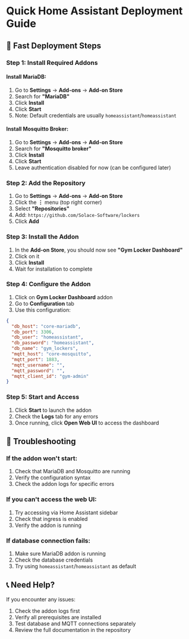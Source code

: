 # Quick Home Assistant Deployment Guide

## 🚀 Fast Deployment Steps

### Step 1: Install Required Addons

#### Install MariaDB:
1. Go to **Settings** → **Add-ons** → **Add-on Store**
2. Search for **"MariaDB"**
3. Click **Install**
4. Click **Start**
5. Note: Default credentials are usually `homeassistant`/`homeassistant`

#### Install Mosquitto Broker:
1. Go to **Settings** → **Add-ons** → **Add-on Store**
2. Search for **"Mosquitto broker"**
3. Click **Install**
4. Click **Start**
5. Leave authentication disabled for now (can be configured later)

### Step 2: Add the Repository

1. Go to **Settings** → **Add-ons** → **Add-on Store**
2. Click the **⋮** menu (top right corner)
3. Select **"Repositories"**
4. Add: `https://github.com/Solace-Software/lockers`
5. Click **Add**

### Step 3: Install the Addon

1. In the **Add-on Store**, you should now see **"Gym Locker Dashboard"**
2. Click on it
3. Click **Install**
4. Wait for installation to complete

### Step 4: Configure the Addon

1. Click on **Gym Locker Dashboard** addon
2. Go to **Configuration** tab
3. Use this configuration:

```json
{
  "db_host": "core-mariadb",
  "db_port": 3306,
  "db_user": "homeassistant",
  "db_password": "homeassistant",
  "db_name": "gym_lockers",
  "mqtt_host": "core-mosquitto",
  "mqtt_port": 1883,
  "mqtt_username": "",
  "mqtt_password": "",
  "mqtt_client_id": "gym-admin"
}
```

### Step 5: Start and Access

1. Click **Start** to launch the addon
2. Check the **Logs** tab for any errors
3. Once running, click **Open Web UI** to access the dashboard

## 🔧 Troubleshooting

### If the addon won't start:
1. Check that MariaDB and Mosquitto are running
2. Verify the configuration syntax
3. Check the addon logs for specific errors

### If you can't access the web UI:
1. Try accessing via Home Assistant sidebar
2. Check that ingress is enabled
3. Verify the addon is running

### If database connection fails:
1. Make sure MariaDB addon is running
2. Check the database credentials
3. Try using `homeassistant`/`homeassistant` as default

## 📞 Need Help?

If you encounter any issues:
1. Check the addon logs first
2. Verify all prerequisites are installed
3. Test database and MQTT connections separately
4. Review the full documentation in the repository 